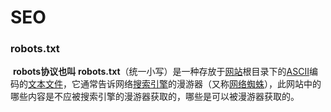# SEO

### robots.txt

​	**robots协议也叫** **robots.txt**（统一小写）是一种存放于[网站](https://baike.baidu.com/item/网站)根目录下的[ASCII](https://baike.baidu.com/item/ASCII)编码的[文本文件](https://baike.baidu.com/item/文本文件)，它通常告诉网络[搜索引擎](https://baike.baidu.com/item/搜索引擎)的漫游器（又称[网络蜘蛛](https://baike.baidu.com/item/网络蜘蛛)），此网站中的哪些内容是不应被搜索引擎的漫游器获取的，哪些是可以被漫游器获取的。



